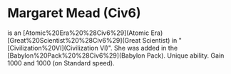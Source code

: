 # Margaret Mead (Civ6)

 is an [Atomic%20Era%20%28Civ6%29](Atomic Era) [Great%20Scientist%20%28Civ6%29](Great Scientist) in "[Civilization%20VI](Civilization VI)". She was added in the [Babylon%20Pack%20%28Civ6%29](Babylon Pack).
Unique ability.
Gain 1000 and 1000 (on Standard speed).
